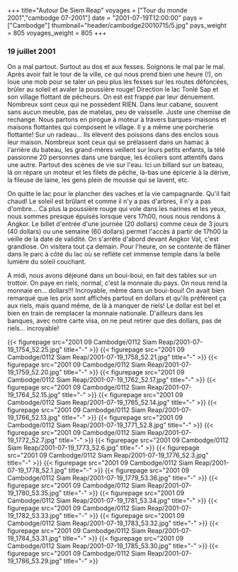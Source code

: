 +++
title="Autour De Siem Reap"
voyages = ["Tour du monde 2001","cambodge 07-2001"]
date = "2001-07-19T12:00:00"
pays = ["Cambodge"]
thumbnail="header/cambodge20010715/5.jpg"
pays_weight = 805
voyages_weight = 805
+++
### 19 juillet 2001

On a mal partout. Surtout au dos et aux fesses. Soignons le mal par le mal. 
Après avoir fait le tour de la ville, ce qui nous prend bien une heure (!), 
on loue une mob pour se taler un peu plus les fesses sur les routes défoncées, 
brûler au soleil et avaler la poussière rouge! Direction le lac Tonlé Sap et 
son village flottant de pêcheurs. On est est frappé par leur dénuement. Nombreux 
sont ceux qui ne possèdent RIEN. Dans leur cabane, souvent sans aucun meuble, 
pas de matelas, peu de vaisselle. Juste une chemise de rechange. Nous partons 
en pirogue à moteur à travers barques-maisons et maisons flottantes qui composent 
le village. Il y a même une porcherie flottante! Sur un radeau... Ils élèvent 
des poissons dans des enclos sous leur maison. Nombreux sont ceux qui se prélassent 
dans un hamac à l'arrière du bateau, les grand-mères veillent sur leurs petits 
enfants, la télé passionne 20 personnes dans une barque, les écoliers sont attentifs 
dans une autre. Partout des scènes de vie sur l'eau. Ici un billard sur un bateau, 
là on répare un moteur et les filets de pêche, là-bas une épicerie à la dérive, 
la fileuse de laine, les gens plein de mousse qui se lavent, etc.

On quitte le lac pour le plancher des vaches et la vie campagnarde. Qu'il fait 
chaud! Le soleil est brûlant et comme il n'y a pas d'arbres, il n'y a pas d'ombre... 
Ca plus la poussière rouge qui vole dans les narines et les yeux, nous sommes 
presque épuisés lorsque vers 17h00, nous nous rendons à Angkor. Le billet d'entrée 
d'une journée (20 dollars) comme ceux de 3 jours (40 dollars) ou une semaine 
(60 dollars) permet l'accès à partir de 17h00 la veille de la date de validité. 
On s'arrête d'abord devant Angkor Vat, c'est grandiose. On visitera tout ça 
demain. Pour l'heure, on se contente de flâner dans le parc à côté du lac où 
se reflète cet immense temple dans la belle lumière du soleil couchant.

A midi, nous avons déjeuné dans un boui-boui, en fait des tables sur un trottoir. 
On paye en riels, normal, c'est la monnaie du pays. On nous rend la monnaie 
en... dollars!!! Incroyable, même dans un boui-boui! On avait bien remarqué 
que les prix sont affichés partout en dollars et qu'ils préfèrent ça aux riels, 
mais quand même, de là à manquer de riels! Le dollar est bel et bien en train 
de remplacer la monnaie nationale. D'ailleurs dans les banques, avec notre carte 
visa, on ne peut retirer que des dollars, pas de riels... incroyable!


<div id="TOTO">{{< figurepage src="2001 09 Cambodge/0112 Siam Reap/2001-07-19_1754_52.25.jpg" title="-"  >}}
{{< figurepage src="2001 09 Cambodge/0112 Siam Reap/2001-07-19_1758_52.21.jpg" title="-"  >}}
{{< figurepage src="2001 09 Cambodge/0112 Siam Reap/2001-07-19_1759_52.20.jpg" title="-"  >}}
{{< figurepage src="2001 09 Cambodge/0112 Siam Reap/2001-07-19_1762_52.17.jpg" title="-"  >}}
{{< figurepage src="2001 09 Cambodge/0112 Siam Reap/2001-07-19_1764_52.15.jpg" title="-"  >}}
{{< figurepage src="2001 09 Cambodge/0112 Siam Reap/2001-07-19_1765_52.14.jpg" title="-"  >}}
{{< figurepage src="2001 09 Cambodge/0112 Siam Reap/2001-07-19_1766_52.13.jpg" title="-"  >}}
{{< figurepage src="2001 09 Cambodge/0112 Siam Reap/2001-07-19_1771_52.8.jpg" title="-"  >}}
{{< figurepage src="2001 09 Cambodge/0112 Siam Reap/2001-07-19_1772_52.7.jpg" title="-"  >}}
{{< figurepage src="2001 09 Cambodge/0112 Siam Reap/2001-07-19_1773_52.6.jpg" title="-"  >}}
{{< figurepage src="2001 09 Cambodge/0112 Siam Reap/2001-07-19_1776_52.3.jpg" title="-"  >}}
{{< figurepage src="2001 09 Cambodge/0112 Siam Reap/2001-07-19_1778_52.1.jpg" title="-"  >}}
{{< figurepage src="2001 09 Cambodge/0112 Siam Reap/2001-07-19_1779_53.36.jpg" title="-"  >}}
{{< figurepage src="2001 09 Cambodge/0112 Siam Reap/2001-07-19_1780_53.35.jpg" title="-"  >}}
{{< figurepage src="2001 09 Cambodge/0112 Siam Reap/2001-07-19_1781_53.34.jpg" title="-"  >}}
{{< figurepage src="2001 09 Cambodge/0112 Siam Reap/2001-07-19_1782_53.33.jpg" title="-"  >}}
{{< figurepage src="2001 09 Cambodge/0112 Siam Reap/2001-07-19_1783_53.32.jpg" title="-"  >}}
{{< figurepage src="2001 09 Cambodge/0112 Siam Reap/2001-07-19_1784_53.31.jpg" title="-"  >}}
{{< figurepage src="2001 09 Cambodge/0112 Siam Reap/2001-07-19_1785_53.30.jpg" title="-"  >}}
{{< figurepage src="2001 09 Cambodge/0112 Siam Reap/2001-07-19_1786_53.29.jpg" title="-"  >}}
</DIV>

